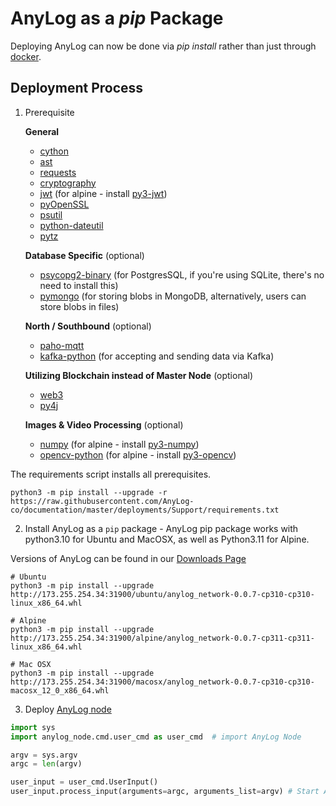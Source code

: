 # AnyLog as a _pip_ Package 

Deploying AnyLog can now be done via _pip install_ rather than just through [docker](../../deployments/Quick%20Deployment.md).

## Deployment Process 
1. Prerequisite
 
   **General**
   * [cython](https://pypi.org/project/Cython/)
   * [ast](https://docs.python.org/3/library/ast.html)
   * [requests](https://pypi.org/project/requests/)
   * [cryptography](https://pypi.org/project/cryptography/)
   * [jwt](https://pypi.org/project/jwt/) (for alpine - install [py3-jwt](https://pyjwt.readthedocs.io/en/stable/))
   * [pyOpenSSL](https://pypi.org/project/pyOpenSSL/)
   * [psutil](https://pypi.org/project/psutil/)
   * [python-dateutil](https://pypi.org/project/python-dateutil/)
   * [pytz](https://pypi.org/project/pytz/)
   
   **Database Specific** (optional)
   * [psycopg2-binary](https://www.psycopg.org/docs/) (for PostgresSQL, if you're using SQLite, there's no need to install this)
   * [pymongo](https://pymongo.readthedocs.io/en/stable/) (for storing blobs in MongoDB, alternatively, users can store blobs in files)
   
   **North / Southbound** (optional)
   * [paho-mqtt](https://pypi.org/project/paho-mqtt/)
   * [kafka-python](https://pypi.org/project/kafka-python/) (for accepting and sending data via Kafka)
   
   **Utilizing Blockchain instead of Master Node** (optional)
   * [web3](https://pypi.org/project/web3/)
   * [py4j](https://pypi.org/project/py4j/)

    **Images & Video Processing** (optional)
    * [numpy](https://pypi.org/project/numpy/) (for alpine - install [py3-numpy](https://pkgs.alpinelinux.org/package/edge/community/armv7/py3-numpy))
    * [opencv-python](https://pypi.org/project/opencv-python/) (for alpine - install [py3-opencv](https://pkgs.alpinelinux.org/package/edge/community/armv7/py3-opencv))

The requirements script installs all prerequisites.
```shell
python3 -m pip install --upgrade -r https://raw.githubusercontent.com/AnyLog-co/documentation/master/deployments/Support/requirements.txt
```

2. Install AnyLog as a `pip` package - AnyLog pip package works with python3.10 for Ubuntu and MacOSX, as well as Python3.11 for Alpine.

Versions of AnyLog can be found in our [Downloads Page](http://173.255.254.34:31900/)

```shell
# Ubuntu
python3 -m pip install --upgrade http://173.255.254.34:31900/ubuntu/anylog_network-0.0.7-cp310-cp310-linux_x86_64.whl 

# Alpine
python3 -m pip install --upgrade http://173.255.254.34:31900/alpine/anylog_network-0.0.7-cp311-cp311-linux_x86_64.whl 

# Mac OSX  
python3 -m pip install --upgrade http://173.255.254.34:31900/macosx/anylog_network-0.0.7-cp310-cp310-macosx_12_0_x86_64.whl
```

3. Deploy [AnyLog node](https://raw.githubusercontent.com/AnyLog-co/deployment-scripts/main/scripts/anylog.py) 
```python
import sys
import anylog_node.cmd.user_cmd as user_cmd  # import AnyLog Node 

argv = sys.argv
argc = len(argv)

user_input = user_cmd.UserInput()
user_input.process_input(arguments=argc, arguments_list=argv) # Start AnyLog with CLI
```